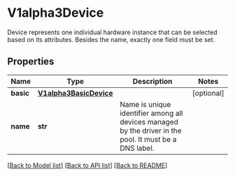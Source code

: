 # V1alpha3Device

Device represents one individual hardware instance that can be selected based on its attributes. Besides the name, exactly one field must be set.

## Properties
Name | Type | Description | Notes
------------ | ------------- | ------------- | -------------
**basic** | [**V1alpha3BasicDevice**](V1alpha3BasicDevice.md) |  | [optional] 
**name** | **str** | Name is unique identifier among all devices managed by the driver in the pool. It must be a DNS label. | 

[[Back to Model list]](../README.md#documentation-for-models) [[Back to API list]](../README.md#documentation-for-api-endpoints) [[Back to README]](../README.md)



